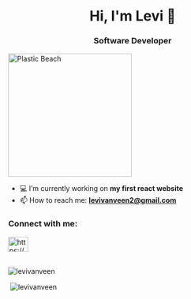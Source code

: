 <h1 align="center">Hi, I'm Levi 👋</h1>
<h3 align="center">Software Developer</h3>

<img src="https://raw.githubusercontent.com/levivanveen/levivanveen/main/plasticBeach.gif" alt="Plastic Beach" width="250"/>

- :computer: I’m currently working on **my first react website**
- :mailbox: How to reach me: **levivanveen2@gmail.com**

<h3 align="left">Connect with me:</h3>
<a href="https://discord.gg/https://discordapp.com/users/566774289525899305/" target="blank"><img align="center" src="https://raw.githubusercontent.com/rahuldkjain/github-profile-readme-generator/master/src/images/icons/Social/discord.svg" alt="https://discordapp.com/users/325680966976929793/" height="30" width="40" /></a>
<br><br>

<p align="left"> <img src="https://komarev.com/ghpvc/?username=levivanveen&label=Profile%20views&color=0e75b6&style=flat" alt="levivanveen" /> </p>
<p>&nbsp;<img align="center" src="https://github-readme-stats.vercel.app/api?username=levivanveen&show_icons=true&locale=en" alt="levivanveen" /></p>